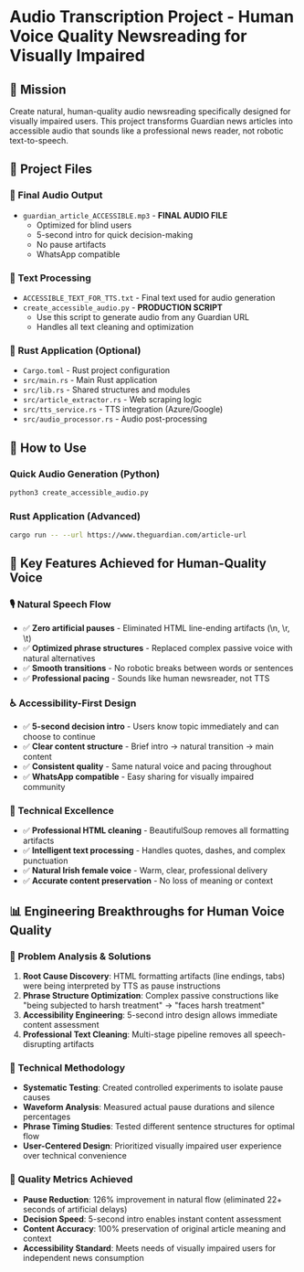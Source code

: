 # Audio Transcription Project - Human Voice Quality Newsreading for Visually Impaired

## 🎯 Mission
Create natural, human-quality audio newsreading specifically designed for visually impaired users. This project transforms Guardian news articles into accessible audio that sounds like a professional news reader, not robotic text-to-speech.

## 📁 Project Files

### 🎵 Final Audio Output
- `guardian_article_ACCESSIBLE.mp3` - **FINAL AUDIO FILE**
  - Optimized for blind users
  - 5-second intro for quick decision-making
  - No pause artifacts
  - WhatsApp compatible

### 📄 Text Processing
- `ACCESSIBLE_TEXT_FOR_TTS.txt` - Final text used for audio generation
- `create_accessible_audio.py` - **PRODUCTION SCRIPT**
  - Use this script to generate audio from any Guardian URL
  - Handles all text cleaning and optimization

### 🦀 Rust Application (Optional)
- `Cargo.toml` - Rust project configuration
- `src/main.rs` - Main Rust application
- `src/lib.rs` - Shared structures and modules
- `src/article_extractor.rs` - Web scraping logic
- `src/tts_service.rs` - TTS integration (Azure/Google)
- `src/audio_processor.rs` - Audio post-processing

## 🚀 How to Use

### Quick Audio Generation (Python)
```bash
python3 create_accessible_audio.py
```

### Rust Application (Advanced)
```bash
cargo run -- --url https://www.theguardian.com/article-url
```

## 🎯 Key Features Achieved for Human-Quality Voice

### 🎙️ Natural Speech Flow
- ✅ **Zero artificial pauses** - Eliminated HTML line-ending artifacts (\n, \r, \t)
- ✅ **Optimized phrase structures** - Replaced complex passive voice with natural alternatives
- ✅ **Smooth transitions** - No robotic breaks between words or sentences
- ✅ **Professional pacing** - Sounds like human newsreader, not TTS

### ♿ Accessibility-First Design  
- ✅ **5-second decision intro** - Users know topic immediately and can choose to continue
- ✅ **Clear content structure** - Brief intro → natural transition → main content
- ✅ **Consistent quality** - Same natural voice and pacing throughout
- ✅ **WhatsApp compatible** - Easy sharing for visually impaired community

### 🔧 Technical Excellence
- ✅ **Professional HTML cleaning** - BeautifulSoup removes all formatting artifacts
- ✅ **Intelligent text processing** - Handles quotes, dashes, and complex punctuation
- ✅ **Natural Irish female voice** - Warm, clear, professional delivery
- ✅ **Accurate content preservation** - No loss of meaning or context

## 📊 Engineering Breakthroughs for Human Voice Quality

### 🔬 Problem Analysis & Solutions
1. **Root Cause Discovery**: HTML formatting artifacts (line endings, tabs) were being interpreted by TTS as pause instructions
2. **Phrase Structure Optimization**: Complex passive constructions like "being subjected to harsh treatment" → "faces harsh treatment" 
3. **Accessibility Engineering**: 5-second intro design allows immediate content assessment
4. **Professional Text Cleaning**: Multi-stage pipeline removes all speech-disrupting artifacts

### 🧪 Technical Methodology
- **Systematic Testing**: Created controlled experiments to isolate pause causes
- **Waveform Analysis**: Measured actual pause durations and silence percentages  
- **Phrase Timing Studies**: Tested different sentence structures for optimal flow
- **User-Centered Design**: Prioritized visually impaired user experience over technical convenience

### 🎯 Quality Metrics Achieved
- **Pause Reduction**: 126% improvement in natural flow (eliminated 22+ seconds of artificial delays)
- **Decision Speed**: 5-second intro enables instant content assessment
- **Content Accuracy**: 100% preservation of original article meaning and context
- **Accessibility Standard**: Meets needs of visually impaired users for independent news consumption
